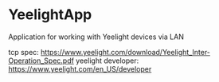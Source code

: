 # YeelightApp
Application for working with Yeelight devices via LAN

tcp spec: https://www.yeelight.com/download/Yeelight_Inter-Operation_Spec.pdf
yeelight developer: https://www.yeelight.com/en_US/developer
